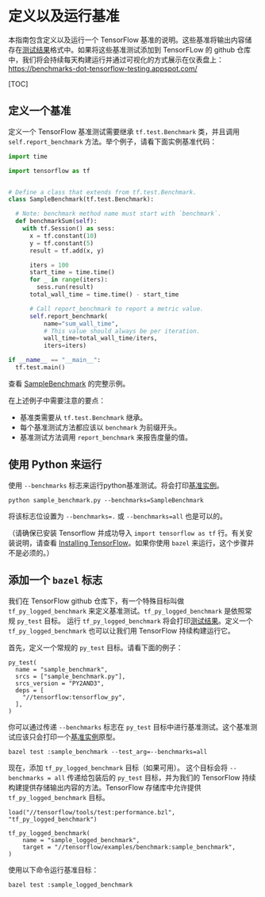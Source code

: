 # 定义以及运行基准

本指南包含定义以及运行一个 TensorFlow 基准的说明。这些基准将输出内容储存在[测试结果](https://github.com/tensorflow/tensorflow/blob/master/tensorflow/core/util/test_log.proto)格式中。如果将这些基准测试添加到 TensorFLow 的 github 仓库中，我们将会持续每天构建运行并通过可视化的方式展示在仪表盘上：https://benchmarks-dot-tensorflow-testing.appspot.com/

[TOC]


## 定义一个基准

定义一个 TensorFlow 基准测试需要继承 `tf.test.Benchmark` 类，并且调用 `self.report_benchmark` 方法。举个例子，请看下面实例基准代码：

```python
import time

import tensorflow as tf


# Define a class that extends from tf.test.Benchmark.
class SampleBenchmark(tf.test.Benchmark):

  # Note: benchmark method name must start with `benchmark`.
  def benchmarkSum(self):
    with tf.Session() as sess:
      x = tf.constant(10)
      y = tf.constant(5)
      result = tf.add(x, y)

      iters = 100
      start_time = time.time()
      for _ in range(iters):
        sess.run(result)
      total_wall_time = time.time() - start_time

      # Call report_benchmark to report a metric value.
      self.report_benchmark(
          name="sum_wall_time",
          # This value should always be per iteration.
          wall_time=total_wall_time/iters,
          iters=iters)

if __name__ == "__main__":
  tf.test.main()
```
查看 [SampleBenchmark](https://github.com/tensorflow/tensorflow/tree/master/tensorflow/examples/benchmark/) 的完整示例。


在上述例子中需要注意的要点：

* 基准类需要从 `tf.test.Benchmark` 继承。
* 每个基准测试方法都应该以 `benchmark` 为前缀开头。
* 基准测试方法调用 `report_benchmark` 来报告度量的值。


## 使用 Python 来运行

使用 `--benchmarks` 标志来运行python基准测试。将会打印[基准实例](https://github.com/tensorflow/tensorflow/tree/master/tensorflow/core/util/test_log.proto)。

```
python sample_benchmark.py --benchmarks=SampleBenchmark
```

将该标志位设置为 `--benchmarks=.` 或 `--benchmarks=all` 也是可以的。

（请确保已安装 Tensorflow 并成功导入 `import tensorflow as tf` 行。有关安装说明，请查看 [Installing TensorFlow](https://www.tensorflow.org/install/)。如果你使用 `bazel` 来运行，这个步骤并不是必须的。）


## 添加一个 `bazel` 标志

我们在 TensorFlow github 仓库下，有一个特殊目标叫做 `tf_py_logged_benchmark` 来定义基准测试。`tf_py_logged_benchmark` 是依照常规 `py_test` 目标。 运行 `tf_py_logged_benchmark` 将会打印[测试结果](https://github.com/tensorflow/tensorflow/blob/master/tensorflow/core/util/test_log.proto)。定义一个 `tf_py_logged_benchmark` 也可以让我们用 TensorFlow 持续构建运行它。

首先，定义一个常规的 `py_test` 目标。请看下面的例子：

```build
py_test(
  name = "sample_benchmark",
  srcs = ["sample_benchmark.py"],
  srcs_version = "PY2AND3",
  deps = [
    "//tensorflow:tensorflow_py",
  ],
)
```

你可以通过传递 `--benchmarks` 标志在 `py_test` 目标中进行基准测试。这个基准测试应该只会打印一个[基准实例](https://github.com/tensorflow/tensorflow/tree/master/tensorflow/core/util/test_log.proto)原型。

```shell
bazel test :sample_benchmark --test_arg=--benchmarks=all
```


现在，添加 `tf_py_logged_benchmark` 目标（如果可用）。 这个目标会将 `--benchmarks = all` 传递给包装后的 `py_test` 目标，并为我们的 TensorFlow 持续构建提供存储输出内容的方法。TensorFlow 存储库中允许提供 `tf_py_logged_benchmark` 目标。 

```build
load("//tensorflow/tools/test:performance.bzl", "tf_py_logged_benchmark")

tf_py_logged_benchmark(
    name = "sample_logged_benchmark",
    target = "//tensorflow/examples/benchmark:sample_benchmark",
)
```

使用以下命令运行基准目标：

```shell
bazel test :sample_logged_benchmark
```

